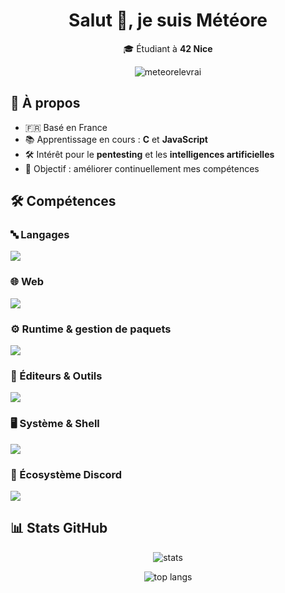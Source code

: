 <h1 align="center">Salut 👋, je suis Météore</h1>
<p align="center">
  🎓 Étudiant à <b>42 Nice</b>
</p>

<p align="center">
  <img src="https://komarev.com/ghpvc/?username=meteorelevrai&label=%20%20🚀%20Vues%20du%20profil%20%20&color=048B9A&style=for-the-badge" alt="meteorelevrai" />
</p>


## 🌱 À propos
- 🇫🇷 Basé en France
- 📚 Apprentissage en cours : **C** et **JavaScript**
- 🛠️ Intérêt pour le **pentesting** et les **intelligences artificielles**
- 🎯 Objectif : améliorer continuellement mes compétences

## 🛠️ Compétences

### 🔤 Langages
<p>
  <img src="https://skillicons.dev/icons?i=c,javascript,python&perline=8" />
</p>

### 🌐 Web
<p>
  <img src="https://skillicons.dev/icons?i=html,css,react,codepen&perline=8" />
</p>

### ⚙️ Runtime & gestion de paquets
<p>
  <img src="https://skillicons.dev/icons?i=nodejs,npm&perline=8" />
</p>

### 🧰 Éditeurs & Outils
<p>
  <img src="https://skillicons.dev/icons?i=vscode,vim,sublime,github&perline=8" />
</p>

### 🖥️ Système & Shell
<p>
  <img src="https://skillicons.dev/icons?i=linux,windows,bash&perline=8" />
</p>

### 🤖 Écosystème Discord
<p>
  <img src="https://skillicons.dev/icons?i=discord,discordjs&perline=8" />
</p>

## 📊 Stats GitHub
<p align="center">
  <img src="https://github-readme-stats.vercel.app/api?username=meteorelevrai&show_icons=true&theme=transparent" alt="stats" />
</p>
<p align="center">
  <img src="https://github-readme-stats.vercel.app/api/top-langs/?username=meteorelevrai&layout=compact&theme=transparent" alt="top langs" />
</p>
